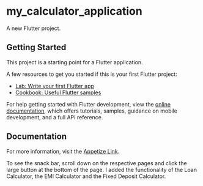 # my_calculator_application

A new Flutter project.

## Getting Started

This project is a starting point for a Flutter application.

A few resources to get you started if this is your first Flutter project:

- [Lab: Write your first Flutter app](https://docs.flutter.dev/get-started/codelab)
- [Cookbook: Useful Flutter samples](https://docs.flutter.dev/cookbook)

For help getting started with Flutter development, view the
[online documentation](https://docs.flutter.dev/), which offers tutorials,
samples, guidance on mobile development, and a full API reference.

## Documentation
For more information, visit the [Appetize Link](https://appetize.io/app/b_mf3d3zr4vwhxdd23ejcxpn43je).

To see the snack bar, scroll down on the respective pages and click the large button at the bottom of the page.
I added the functionality of the Loan Calculator, the EMI Calculator and the Fixed Deposit Calculator.
